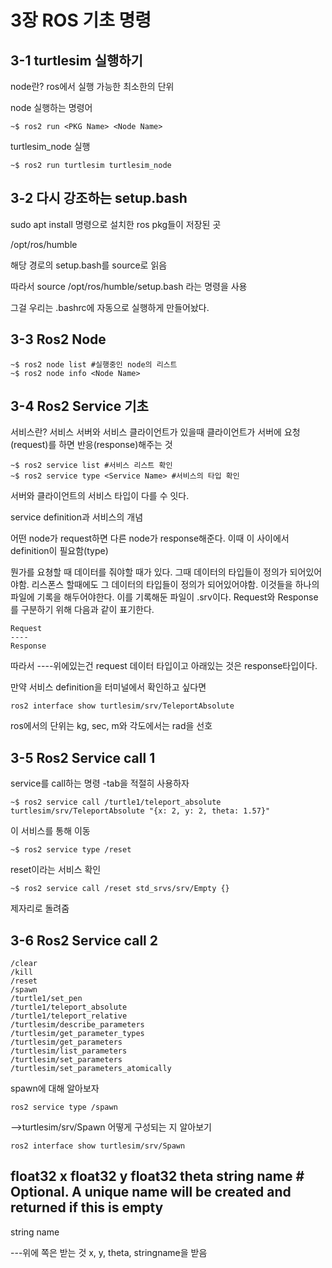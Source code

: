 # 3장 ROS 기초 명령
## 3-1 turtlesim 실행하기
node란? ros에서 실행 가능한 최소한의 단위

node 실행하는 명령어 

    ~$ ros2 run <PKG Name> <Node Name>
turtlesim_node 실행

    ~$ ros2 run turtlesim turtlesim_node
## 3-2 다시 강조하는 setup.bash
sudo apt install 명령으로 설치한 ros pkg들이 저장된 곳

/opt/ros/humble

해당 경로의 setup.bash를 source로 읽음

따라서 source /opt/ros/humble/setup.bash 라는 명령을 사용

그걸 우리는 .bashrc에 자동으로 실행하게 만들어놨다.
## 3-3 Ros2 Node
    ~$ ros2 node list #실행중인 node의 리스트
    ~$ ros2 node info <Node Name>
## 3-4 Ros2 Service 기초
서비스란? 서비스 서버와 서비스 클라이언트가 있을때 클라이언트가 서버에 요청(request)를 하면 반응(response)해주는 것

    ~$ ros2 service list #서비스 리스트 확인
    ~$ ros2 service type <Service Name> #서비스의 타입 확인
서버와 클라이언트의 서비스 타입이 다를 수 잇다.

service definition과 서비스의 개념

어떤 node가 request하면 다른 node가 response해준다. 이때 이 사이에서 definition이 필요함(type)

뭔가를 요쳥할 때 데이터를 줘야할 때가 있다. 그때 데이터의 타입들이 정의가 되어있어야함. 리스폰스 할때에도 그 데이터의 타입들이 정의가 되어있어야함. 이것들을 하나의 파일에 기록을 해두어야한다. 이를 기록해둔 파일이 .srv이다.
Request와 Response를 구분하기 위해 다음과 같이 표기한다.

    Request
    ----
    Response
따라서 ----위에있는건 request 데이터 타입이고 아래있는 것은 response타입이다.

만약 서비스 definition을 터미널에서 확인하고 싶다면

    ros2 interface show turtlesim/srv/TeleportAbsolute
ros에서의 단위는 kg, sec, m와 각도에서는 rad을 선호
## 3-5 Ros2 Service call 1
service를 call하는 명령 -tab을 적절히 사용하자

    ~$ ros2 service call /turtle1/teleport_absolute turtlesim/srv/TeleportAbsolute "{x: 2, y: 2, theta: 1.57}"
이 서비스를 통해 이동

    ~$ ros2 service type /reset
reset이라는 서비스 확인

    ~$ ros2 service call /reset std_srvs/srv/Empty {}
제자리로 돌려줌
## 3-6 Ros2 Service call 2
    /clear
    /kill
    /reset
    /spawn
    /turtle1/set_pen
    /turtle1/teleport_absolute
    /turtle1/teleport_relative
    /turtlesim/describe_parameters
    /turtlesim/get_parameter_types
    /turtlesim/get_parameters
    /turtlesim/list_parameters
    /turtlesim/set_parameters
    /turtlesim/set_parameters_atomically
spawn에 대해 알아보자

    ros2 service type /spawn
-->turtlesim/srv/Spawn
어떻게 구성되는 지 알아보기

    ros2 interface show turtlesim/srv/Spawn
>
float32 x
float32 y
float32 theta
string name # Optional.  A unique name will be created and returned if this is empty
---
string name

---위에 쪽은 받는 것
x, y, theta, stringname을 받음
